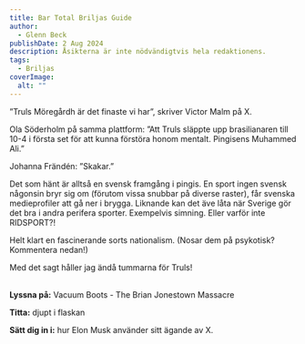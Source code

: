 ```yaml
---
title: Bar Total Briljas Guide
author:
  - Glenn Beck
publishDate: 2 Aug 2024
description: Åsikterna är inte nödvändigtvis hela redaktionens.
tags:
  - Briljas
coverImage:
  alt: ""
---
```

”Truls Möregårdh är det finaste vi har”, skriver Victor Malm på X.

Ola Söderholm på samma plattform: ”Att Truls släppte upp brasilianaren till 10-4 i första set för att kunna förstöra honom mentalt. Pingisens Muhammed Ali.”

Johanna Frändén: ”Skakar.”

Det som hänt är alltså en svensk framgång i pingis. En sport ingen svensk någonsin bryr sig om (förutom vissa snubbar på diverse raster), får svenska medieprofiler att gå ner i brygga. Liknande kan det äve  låta när Sverige gör det bra i andra perifera sporter. Exempelvis simning. Eller varför inte RIDSPORT?!

Helt klart en fascinerande sorts nationalism. (Nosar dem på psykotisk? Kommentera nedan!)

Med det sagt håller jag ändå tummarna för Truls!

\
**Lyssna på:** Vacuum Boots - The Brian Jonestown Massacre

**Titta:** djupt i flaskan 

**Sätt dig in i:** hur Elon Musk använder sitt ägande av X.
